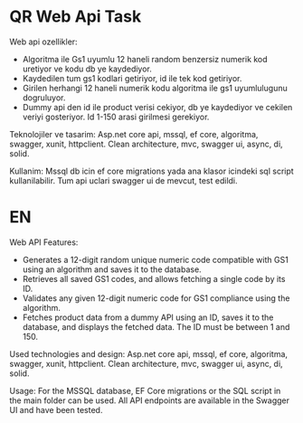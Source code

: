 # QR Web Api Task
Web api ozellikler:
* Algoritma ile Gs1 uyumlu 12 haneli random benzersiz numerik kod uretiyor ve kodu db ye kaydediyor.
* Kaydedilen tum gs1 kodlari getiriyor, id ile tek kod getiriyor.
* Girilen herhangi 12 haneli numerik kodu algoritma ile gs1 uyumlulugunu dogruluyor.
* Dummy api den id ile product verisi cekiyor, db ye kaydediyor ve cekilen veriyi gosteriyor. Id 1-150 arasi girilmesi gerekiyor. 

Teknolojiler ve tasarim:
Asp.net core api, mssql, ef core, algoritma, swagger, xunit, httpclient.
Clean architecture, mvc, swagger ui, async, di, solid.

Kullanim:
Mssql db icin ef core migrations yada ana klasor icindeki sql script kullanilabilir.
Tum api uclari swagger ui de mevcut, test edildi.



# EN
Web API Features:
* Generates a 12-digit random unique numeric code compatible with GS1 using an algorithm and saves it to the database.
* Retrieves all saved GS1 codes, and allows fetching a single code by its ID.
* Validates any given 12-digit numeric code for GS1 compliance using the algorithm.
* Fetches product data from a dummy API using an ID, saves it to the database, and displays the fetched data. The ID must be between 1 and 150.

Used technologies and design:
Asp.net core api, mssql, ef core, algoritma, swagger, xunit, httpclient.
Clean architecture, mvc, swagger ui, async, di, solid.

Usage:
For the MSSQL database, EF Core migrations or the SQL script in the main folder can be used.
All API endpoints are available in the Swagger UI and have been tested.

